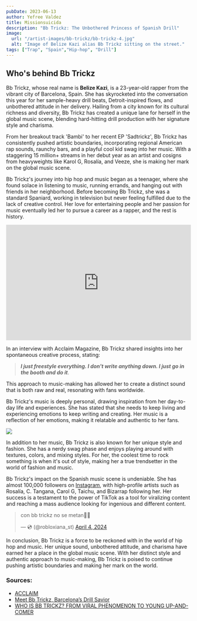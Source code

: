 ```yaml
---
pubDate: 2023-06-13
author: Yefree Valdez
title: Missionsuicida
description: "Bb Trickz: The Unbothered Princess of Spanish Drill"
image:
  url: "/artist-images/bb-trickz/bb-trickz-4.jpg"
  alt: "Image of Belize Kazi alias Bb Trickz sitting on the street."
tags: ["Trap", "Spain","Hip-hop", "Drill"]
---
```


## Who's behind Bb Trickz
Bb Trickz, whose real name is **Belize Kazi**, is a 23-year-old rapper from the vibrant city of Barcelona, Spain. She has skyrocketed into the conversation this year for her sample-heavy drill beats, Detroit-inspired flows, and unbothered attitude in her delivery. Hailing from a city known for its cultural richness and diversity, Bb Trickz has created a unique lane for herself in the global music scene, blending hard-hitting drill production with her signature style and charisma.

From her breakout track 'Bambi' to her recent EP 'Sadtrickz', Bb Trickz has consistently pushed artistic boundaries, incorporating regional American rap sounds, raunchy bars, and a playful cool kid swag into her music. With a staggering 15 million+ streams in her debut year as an artist and cosigns from heavyweights like Karol G, Rosalía, and Veeze, she is making her mark on the global music scene.

Bb Trickz's journey into hip hop and music began as a teenager, where she found solace in listening to music, running errands, and hanging out with friends in her neighborhood. Before becoming Bb Trickz, she was a standard Spaniard, working in television but never feeling fulfilled due to the lack of creative control. Her love for entertaining people and her passion for music eventually led her to pursue a career as a rapper, and the rest is history.

<iframe class="rounded-xl" width="100%" height="315" src="https://www.youtube.com/embed/zIWoqc00EPI?si=JQlXl2N3FP8nyITC" title="YouTube video player" frameborder="0" allow="accelerometer; clipboard-write; encrypted-media; gyroscope; picture-in-picture; web-share" referrerpolicy="strict-origin-when-cross-origin" allowfullscreen></iframe>

In an interview with Acclaim Magazine, Bb Trickz shared insights into her spontaneous creative process, stating:

> **_I just freestyle everything. I don't write anything down. I just go in the booth and do it_**. 

This approach to music-making has allowed her to create a distinct sound that is both raw and real, resonating with fans worldwide.

Bb Trickz's music is deeply personal, drawing inspiration from her day-to-day life and experiences. She has stated that she needs to keep living and experiencing emotions to keep writing and creating. Her music is a reflection of her emotions, making it relatable and authentic to her fans.

<img src="/artist-images/bb-trickz/bb-trickz-3.webp"/>

In addition to her music, Bb Trickz is also known for her unique style and fashion. She has a nerdy swag phase and enjoys playing around with textures, colors, and mixing styles. For her, the coolest time to rock something is when it's out of style, making her a true trendsetter in the world of fashion and music.

Bb Trickz's impact on the Spanish music scene is undeniable. She has almost 100,000 followers on [Instagram](https://www.instagram.com/belizekazi/), with high-profile artists such as Rosalía, C. Tangana, Carol G, Taichu, and Bizarrap following her. Her success is a testament to the power of TikTok as a tool for viralizing content and reaching a mass audience looking for ingenious and different content.

<div class="w-full grid place-items-center">
  <blockquote class="twitter-tweet"><p lang="ht" dir="ltr">con bb trickz no se metan👎🏽</p>&mdash; 💿 (@robloxiana_st) <a href="https://twitter.com/robloxiana_st/status/1775972333771239504?ref_src=twsrc%5Etfw">April 4, 2024</a></blockquote> <script async src="https://platform.twitter.com/widgets.js" charset="utf-8"></script>
</div>

In conclusion, Bb Trickz is a force to be reckoned with in the world of hip hop and music. Her unique sound, unbothered attitude, and charisma have earned her a place in the global music scene. With her distinct style and authentic approach to music-making, Bb Trickz is poised to continue pushing artistic boundaries and making her mark on the world.


### Sources:
- [ACCLAIM](https://acclaimmag.com/music/bb-trickz-spains-unbothered-princess-of-drill/)
- [Meet Bb Trickz, Barcelona’s Drill Savior](https://www.interviewmagazine.com/music/meet-bb-trickz-barcelonas-drill-savior)
- [WHO IS BB TRICKZ? FROM VIRAL PHENOMENON TO YOUNG UP-AND-COMER](https://highxtar.com/en/who-is-bb-trickz-from-viral-phenomenon-to-young-up-and-comer/)
